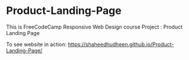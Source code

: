 # Product-Landing-Page
This is FreeCodeCamp Responsive Web Design course Project :  Product Landing Page

To see website in action: https://shaheedhudheen.github.io/Product-Landing-Page/
